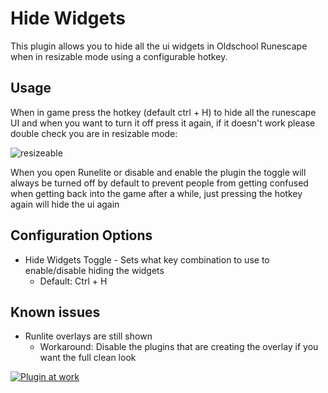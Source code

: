 # Hide Widgets

This plugin allows you to hide all the ui widgets in Oldschool Runescape when in resizable mode using a configurable hotkey.

## Usage

When in game press the hotkey (default ctrl + H) to hide all the runescape UI and when you want to turn it off press it again, if it doesn't work please double check you are in resizable mode:

![resizeable](https://user-images.githubusercontent.com/9059955/84235202-ba728c00-aaf5-11ea-8b9a-6a508419e938.png)

When you open Runelite or disable and enable the plugin the toggle will always be turned off by default to prevent people from getting confused when getting back into the game after a while, just pressing the hotkey again will hide the ui again

## Configuration Options
  - Hide Widgets Toggle - Sets what key combination to use to enable/disable hiding the widgets
    - Default: Ctrl + H

## Known issues
  - Runlite overlays are still shown
    - Workaround: Disable the plugins that are creating the overlay if you want the full clean look

[![Plugin at work](https://thumbs.gfycat.com/CloudyHopefulGoa-size_restricted.gif)](https://gfycat.com/cloudyhopefulgoa)
